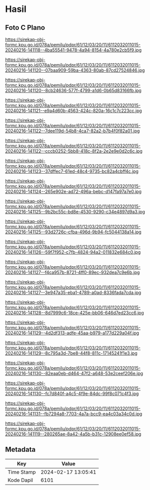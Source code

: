 # Hasil

## Foto C Plano

https://sirekap-obj-formc.kpu.go.id/078a/pemilu/pdpr/61/12/03/20/11/6112032011015-20240216-141118--4ba55541-9478-4a94-8154-4a780e2cb5f9.jpg

https://sirekap-obj-formc.kpu.go.id/078a/pemilu/pdpr/61/12/03/20/11/6112032011015-20240216-141120--07baa909-59ba-4363-80ab-87cd27524846.jpg

https://sirekap-obj-formc.kpu.go.id/078a/pemilu/pdpr/61/12/03/20/11/6112032011015-20240216-141120--8cb24636-577f-4799-a1d6-0b65d83166fb.jpg

https://sirekap-obj-formc.kpu.go.id/078a/pemilu/pdpr/61/12/03/20/11/6112032011015-20240216-141121--e9a4d60b-4563-424c-820a-16c1c7c223cc.jpg

https://sirekap-obj-formc.kpu.go.id/078a/pemilu/pdpr/61/12/03/20/11/6112032011015-20240216-141122--7dee119d-54b8-4ca7-82a2-b7b4f0f82a01.jpg

https://sirekap-obj-formc.kpu.go.id/078a/pemilu/pdpr/61/12/03/20/11/6112032011015-20240216-141122--cccb0252-5bb8-418c-8f2a-2e2e9e0d2c6c.jpg

https://sirekap-obj-formc.kpu.go.id/078a/pemilu/pdpr/61/12/03/20/11/6112032011015-20240216-141123--37dffec7-61ed-48c4-9735-bc82a4cbff4c.jpg

https://sirekap-obj-formc.kpu.go.id/078a/pemilu/pdpr/61/12/03/20/11/6112032011015-20240216-141124--265e902e-ad72-496a-bebc-d147fa97a7e0.jpg

https://sirekap-obj-formc.kpu.go.id/078a/pemilu/pdpr/61/12/03/20/11/6112032011015-20240216-141125--9b2bc55c-bd8e-4530-9290-c34e4897d9a3.jpg

https://sirekap-obj-formc.kpu.go.id/078a/pemilu/pdpr/61/12/03/20/11/6112032011015-20240216-141125--93d2726c-cfba-496d-9b94-fc5044138a14.jpg

https://sirekap-obj-formc.kpu.go.id/078a/pemilu/pdpr/61/12/03/20/11/6112032011015-20240216-141126--59f7f952-c7fb-4824-94a2-011832e684c0.jpg

https://sirekap-obj-formc.kpu.go.id/078a/pemilu/pdpr/61/12/03/20/11/6112032011015-20240216-141127--f4ca957b-8721-4ff0-89ec-932dea7c9e6b.jpg

https://sirekap-obj-formc.kpu.go.id/078a/pemilu/pdpr/61/12/03/20/11/6112032011015-20240216-141127--3e947a35-eba1-4789-a0ad-8336fada7cda.jpg

https://sirekap-obj-formc.kpu.go.id/078a/pemilu/pdpr/61/12/03/20/11/6112032011015-20240216-141128--8d7999c6-18ce-425e-bb06-646d7ed23cc6.jpg

https://sirekap-obj-formc.kpu.go.id/078a/pemilu/pdpr/61/12/03/20/11/6112032011015-20240216-141129--4d2df313-adfe-45aa-b979-a177d229a04f.jpg

https://sirekap-obj-formc.kpu.go.id/078a/pemilu/pdpr/61/12/03/20/11/6112032011015-20240216-141129--8c795a3d-7be8-44f8-811c-17145241f1e3.jpg

https://sirekap-obj-formc.kpu.go.id/078a/pemilu/pdpr/61/12/03/20/11/6112032011015-20240216-141130--82eaa0eb-d464-47f2-a648-53e2ceef206e.jpg

https://sirekap-obj-formc.kpu.go.id/078a/pemilu/pdpr/61/12/03/20/11/6112032011015-20240216-141130--fc7d840f-a4c5-4f9e-84dc-99f8c071c4f3.jpg

https://sirekap-obj-formc.kpu.go.id/078a/pemilu/pdpr/61/12/03/20/11/6112032011015-20240216-141131--fb7294a8-7703-4a7a-bcc9-ea4c03a34c0d.jpg

https://sirekap-obj-formc.kpu.go.id/078a/pemilu/pdpr/61/12/03/20/11/6112032011015-20240216-141119--280265ae-8a42-4a5b-b31c-12908ee0ef58.jpg


## Metadata

| Key        | Value               |
| ---------- | ------------------- |
| Time Stamp | 2024-02-17 13:05:41 |
| Kode Dapil | 6101                |



